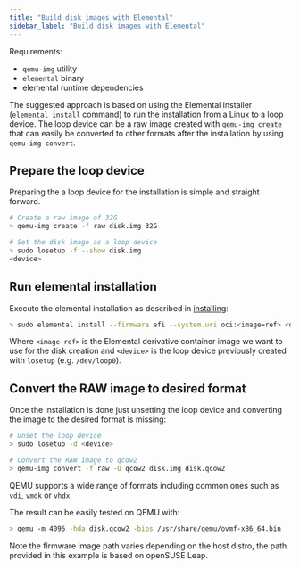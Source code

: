 ```yaml
---
title: "Build disk images with Elemental"
sidebar_label: "Build disk images with Elemental"
---
```


Requirements:

* `qemu-img` utility
* `elemental` binary
* elemental runtime dependencies

The suggested approach is based on using the Elemental installer (`elemental install` command) to run the installation
from a Linux to a loop device. The loop device can be a raw image created with `qemu-img create` that can easily be
converted to other formats after the installation by using `qemu-img convert`.

## Prepare the loop device

Preparing the a loop device for the installation is simple and straight forward.

```bash
# Create a raw image of 32G
> qemu-img create -f raw disk.img 32G

# Set the disk image as a loop device
> sudo losetup -f --show disk.img
<device>
```

## Run elemental installation

Execute the elemental installation as described in [installing](../getting-started/install):

```bash
> sudo elemental install --firmware efi --system.uri oci:<image=ref> <device>
```

Where `<image-ref>` is the Elemental derivative container image we want to use for the disk creation and `<device>` is the
loop device previously created with `losetup` (e.g. `/dev/loop0`).


## Convert the RAW image to desired format

Once the installation is done just unsetting the loop device and converting the image to the desired format is missing:

```bash
# Unset the loop device
> sudo losetup -d <device>

# Convert the RAW image to qcow2
> qemu-img convert -f raw -O qcow2 disk.img disk.qcow2
```

QEMU supports a wide range of formats including common ones such as `vdi`, `vmdk` or `vhdx`.

The result can be easily tested on QEMU with:

```bash
> qemu -m 4096 -hda disk.qcow2 -bios /usr/share/qemu/ovmf-x86_64.bin
```

Note the firmware image path varies depending on the host distro, the path provided in this example is based on openSUSE Leap.

